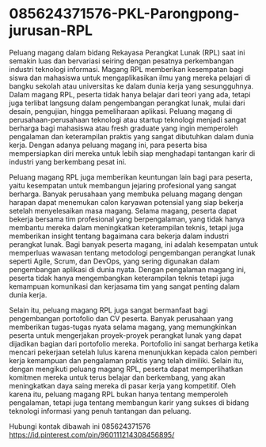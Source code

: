 # 085624371576-PKL-Parongpong-jurusan-RPL
Peluang magang dalam bidang Rekayasa Perangkat Lunak (RPL) saat ini semakin luas dan bervariasi seiring dengan pesatnya perkembangan industri teknologi informasi. Magang RPL memberikan kesempatan bagi siswa dan mahasiswa untuk mengaplikasikan ilmu yang mereka pelajari di bangku sekolah atau universitas ke dalam dunia kerja yang sesungguhnya. Dalam magang RPL, peserta tidak hanya belajar dari teori yang ada, tetapi juga terlibat langsung dalam pengembangan perangkat lunak, mulai dari desain, pengujian, hingga pemeliharaan aplikasi. Peluang magang di perusahaan-perusahaan teknologi atau startup teknologi menjadi sangat berharga bagi mahasiswa atau fresh graduate yang ingin memperoleh pengalaman dan keterampilan praktis yang sangat dibutuhkan dalam dunia kerja. Dengan adanya peluang magang ini, para peserta bisa mempersiapkan diri mereka untuk lebih siap menghadapi tantangan karir di industri yang berkembang pesat ini.

Peluang magang RPL juga memberikan keuntungan lain bagi para peserta, yaitu kesempatan untuk membangun jejaring profesional yang sangat berharga. Banyak perusahaan yang membuka peluang magang dengan harapan dapat menemukan calon karyawan potensial yang siap bekerja setelah menyelesaikan masa magang. Selama magang, peserta dapat bekerja bersama tim profesional yang berpengalaman, yang tidak hanya membantu mereka dalam meningkatkan keterampilan teknis, tetapi juga memberikan insight tentang bagaimana cara bekerja dalam industri perangkat lunak. Bagi banyak peserta magang, ini adalah kesempatan untuk memperluas wawasan tentang metodologi pengembangan perangkat lunak seperti Agile, Scrum, dan DevOps, yang sering digunakan dalam pengembangan aplikasi di dunia nyata. Dengan pengalaman magang ini, peserta tidak hanya mengembangkan keterampilan teknis tetapi juga kemampuan komunikasi dan kerjasama tim yang sangat penting dalam dunia kerja.

Selain itu, peluang magang RPL juga sangat bermanfaat bagi pengembangan portofolio dan CV peserta. Banyak perusahaan yang memberikan tugas-tugas nyata selama magang, yang memungkinkan peserta untuk mengerjakan proyek-proyek perangkat lunak yang dapat dijadikan bagian dari portofolio mereka. Portofolio ini sangat berharga ketika mencari pekerjaan setelah lulus karena menunjukkan kepada calon pemberi kerja kemampuan dan pengalaman praktis yang telah dimiliki. Selain itu, dengan mengikuti peluang magang RPL, peserta dapat memperlihatkan komitmen mereka untuk terus belajar dan berkembang, yang akan meningkatkan daya saing mereka di pasar kerja yang kompetitif. Oleh karena itu, peluang magang RPL bukan hanya tentang memperoleh pengalaman, tetapi juga tentang membangun karir yang sukses di bidang teknologi informasi yang penuh tantangan dan peluang.

Hubungi kontak dibawah ini
085624371576
 https://id.pinterest.com/pin/960111214308456895/

